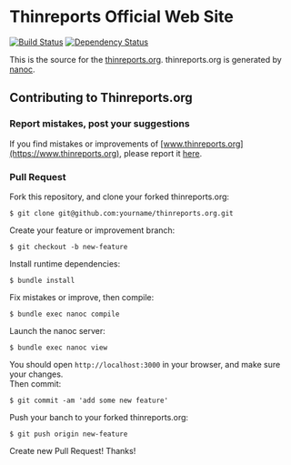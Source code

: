 # Thinreports Official Web Site

[![Build Status](http://img.shields.io/travis/thinreports/thinreports.org.svg?style=flat)](https://travis-ci.org/thinreports/thinreports.org) [![Dependency Status](http://img.shields.io/gemnasium/thinreports/thinreports.org.svg?style=flat)](https://gemnasium.com/thinreports/thinreports.org)

This is the source for the [thinreports.org](http://www.thinreports.org).
thinreports.org is generated by [nanoc](http://nanoc.ws).

## Contributing to Thinreports.org

### Report mistakes, post your suggestions

If you find mistakes or improvements of [www.thinreports.org](https://www.thinreports.org),
please report it [here](https://github.com/thinreports/thinreports.org/issues/new).

### Pull Request

Fork this repository, and clone your forked thinreports.org:

    $ git clone git@github.com:yourname/thinreports.org.git

Create your feature or improvement branch:

    $ git checkout -b new-feature

Install runtime dependencies:

    $ bundle install

Fix mistakes or improve, then compile:

    $ bundle exec nanoc compile

Launch the nanoc server:

    $ bundle exec nanoc view

You should open `http://localhost:3000` in your browser, and make sure your changes.  
Then commit:

    $ git commit -am 'add some new feature'

Push your banch to your forked thinreports.org:

    $ git push origin new-feature

Create new Pull Request! Thanks!
